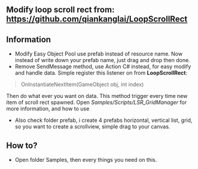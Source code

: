## Modify loop scroll rect from: https://github.com/qiankanglai/LoopScrollRect

## Information
- Modify Easy Object Pool use prefab instead of resource name. Now instead of write down your prefab name, just drag and drop then done.
- Remove SendMessage method, use Action C# instead, for easy modify and handle data. Simple register this listener on from **LoopScrollRect**:

> OnInstantiateNextItem(GameObject obj, int index) 

Then do what ever you want on data. This method trigger every time new item of scroll rect spawned. Open *Samples/Scripts/LSR_GridManager* for more information, and how to use

- Also check folder prefab, i create 4 prefabs horizontal, vertical list, grid, so you want to create a scrollview, simple drag to your canvas.

## How to?
- Open folder Samples, then every things you need on this.

